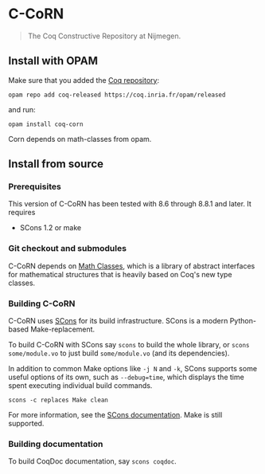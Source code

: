 # C-CoRN
> The Coq Constructive Repository at Nijmegen.

## Install with OPAM
Make sure that you added the [Coq repository](http://coq.io/opam/):

    opam repo add coq-released https://coq.inria.fr/opam/released

and run:

    opam install coq-corn

Corn depends on math-classes from opam.

## Install from source
### Prerequisites
This version of C-CoRN has been tested with 8.6 through 8.8.1 and later. It requires
* SCons 1.2 or make

### Git checkout and submodules
C-CoRN depends on [Math Classes](https://github.com/math-classes/math-classes), which is a library of abstract interfaces for
mathematical structures that is heavily based on Coq's new type classes.

### Building C-CoRN
C-CoRN uses [SCons](http://www.scons.org/) for its build infrastructure. SCons is a modern
Python-based Make-replacement.

To build C-CoRN with SCons say `scons` to build the whole library, or
`scons some/module.vo` to just build `some/module.vo` (and its dependencies).

In addition to common Make options like `-j N` and `-k`, SCons
supports some useful options of its own, such as `--debug=time`, which
displays the time spent executing individual build commands.

    scons -c replaces Make clean

For more information, see the [SCons documentation](http://www.scons.org/). Make is still supported.

### Building documentation
To build CoqDoc documentation, say `scons coqdoc`.
